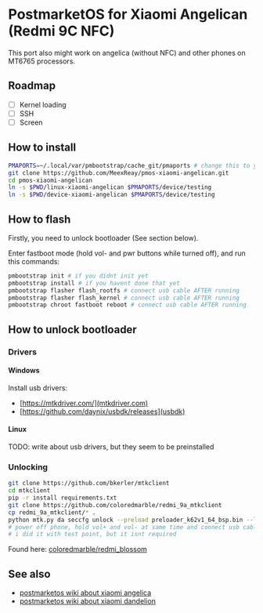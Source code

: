 # PostmarketOS for Xiaomi Angelican (Redmi 9C NFC)

This port also might work on angelica (without NFC) and other phones on MT6765 processors.

## Roadmap

- [ ] Kernel loading
- [ ] SSH
- [ ] Screen

## How to install

```bash
PMAPORTS=~/.local/var/pmbootstrap/cache_git/pmaports # change this to your pmaports path
git clone https://github.com/MeexReay/pmos-xiaomi-angelican.git
cd pmos-xiaomi-angelican
ln -s $PWD/linux-xiaomi-angelican $PMAPORTS/device/testing
ln -s $PWD/device-xiaomi-angelican $PMAPORTS/device/testing
```

## How to flash

Firstly, you need to unlock bootloader (See section below).

Enter fastboot mode (hold vol- and pwr buttons while turned off), and run this commands:

```bash
pmbootstrap init # if you didnt init yet
pmbootstrap install # if you havent done that yet
pmbootstrap flasher flash_rootfs # connect usb cable AFTER running
pmbootstrap flasher flash_kernel # connect usb cable AFTER running
pmbootstrap chroot fastboot reboot # connect usb cable AFTER running
```

## How to unlock bootloader

### Drivers

#### Windows

Install usb drivers:

- [https://mtkdriver.com/](mtkdriver.com)
- [https://github.com/daynix/usbdk/releases](usbdk)

#### Linux

TODO: write about usb drivers, but they seem to be preinstalled

### Unlocking

```bash
git clone https://github.com/bkerler/mtkclient
cd mtkclient
pip -r install requirements.txt
git clone https://github.com/coloredmarble/redmi_9a_mtkclient
cp redmi_9a_mtkclient/* .
python mtk.py da seccfg unlock --preload preloader_k62v1_64_bsp.bin --loader n.bin
# power off phone, hold vol+ and vol- at same time and connect usb cable
# i did it with test point, but it isnt required
```

Found here: [coloredmarble/redmi_blossom](https://github.com/coloredmarble/redmi_blossom)

## See also

- [postmarketos wiki about xiaomi angelica](https://wiki.postmarketos.org/wiki/Xiaomi_Redmi_9C_(xiaomi-angelica))
- [postmarketos wiki about xiaomi dandelion](https://wiki.postmarketos.org/wiki/Xiaomi_Redmi_9A_(xiaomi-dandelion))

